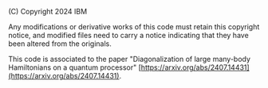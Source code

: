 (C) Copyright 2024 IBM

Any modifications or derivative works of this code must retain this
copyright notice, and modified files need to carry a notice indicating
that they have been altered from the originals.

This code is associated to the paper "Diagonalization of large many-body Hamiltonians on a quantum processor" [https://arxiv.org/abs/2407.14431](https://arxiv.org/abs/2407.14431).
